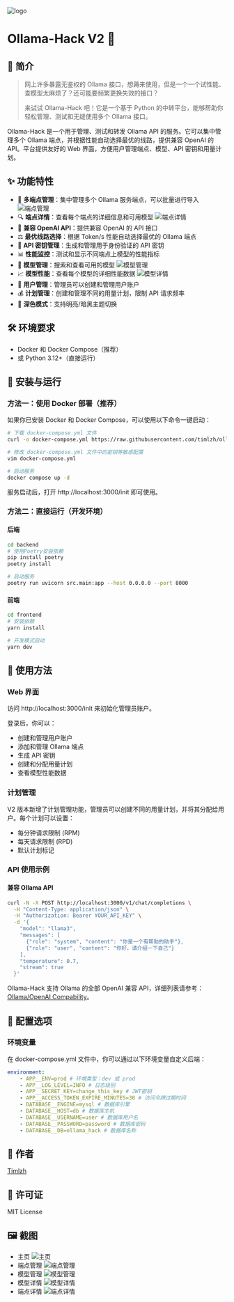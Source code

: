 ![logo](./assets/favicon.svg)

# Ollama-Hack V2 🚀

## 📖 简介

> 网上许多暴露无鉴权的 Ollama 接口，想薅来使用，但是一个一个试性能、查模型太麻烦了？还可能要频繁更换失效的接口？
>
> 来试试 Ollama-Hack 吧！它是一个基于 Python 的中转平台，能够帮助你轻松管理、测试和无缝使用多个 Ollama 接口。

Ollama-Hack 是一个用于管理、测试和转发 Ollama API 的服务。它可以集中管理多个 Ollama 端点，并根据性能自动选择最优的线路，提供兼容 OpenAI 的 API。平台提供友好的 Web 界面，方便用户管理端点、模型、API 密钥和用量计划。

## ✨ 功能特性

-   🔄 **多端点管理**：集中管理多个 Ollama 服务端点，可以批量进行导入
    ![端点管理](./assets/endpoints.png)
-   🔍 **端点详情**：查看每个端点的详细信息和可用模型
    ![端点详情](./assets/endpoint_details.png)
-   🧩 **兼容 OpenAI API**：提供兼容 OpenAI 的 API 接口
-   ⚖️ **最优线路选择**：根据 Token/s 性能自动选择最优的 Ollama 端点
-   🔑 **API 密钥管理**：生成和管理用于身份验证的 API 密钥
-   📊 **性能监控**：测试和显示不同端点上模型的性能指标
-   📝 **模型管理**：搜索和查看可用的模型
    ![模型管理](./assets/models.png)
-   📈 **模型性能**：查看每个模型的详细性能数据
    ![模型详情](./assets/model_details.png)
-   🔐 **用户管理**：管理员可以创建和管理用户账户
-   💰 **计划管理**：创建和管理不同的用量计划，限制 API 请求频率
-   🌙 **深色模式**：支持明亮/暗黑主题切换

## 🛠️ 环境要求

-   Docker 和 Docker Compose（推荐）
-   或 Python 3.12+（直接运行）

## 🚀 安装与运行

### 方法一：使用 Docker 部署（推荐）

如果你已安装 Docker 和 Docker Compose，可以使用以下命令一键启动：

```bash
# 下载 docker-compose.yml 文件
curl -o docker-compose.yml https://raw.githubusercontent.com/timlzh/ollama-hack/main/docker-compose.example.yml

# 修改 docker-compose.yml 文件中的密钥等敏感配置
vim docker-compose.yml

# 启动服务
docker compose up -d
```

服务启动后，打开 http://localhost:3000/init 即可使用。

### 方法二：直接运行（开发环境）

#### 后端

```bash
cd backend
# 使用Poetry安装依赖
pip install poetry
poetry install

# 启动服务
poetry run uvicorn src.main:app --host 0.0.0.0 --port 8000
```

#### 前端

```bash
cd frontend
# 安装依赖
yarn install

# 开发模式启动
yarn dev
```

## 📝 使用方法

### Web 界面

访问 http://localhost:3000/init 来初始化管理员账户。

登录后，你可以：

-   创建和管理用户账户
-   添加和管理 Ollama 端点
-   生成 API 密钥
-   创建和分配用量计划
-   查看模型性能数据

### 计划管理

V2 版本新增了计划管理功能，管理员可以创建不同的用量计划，并将其分配给用户。每个计划可以设置：

-   每分钟请求限制 (RPM)
-   每天请求限制 (RPD)
-   默认计划标记

### API 使用示例

#### 兼容 Ollama API

```bash
curl -N -X POST http://localhost:3000/v1/chat/completions \
  -H "Content-Type: application/json" \
  -H "Authorization: Bearer YOUR_API_KEY" \
  -d '{
    "model": "llama3",
    "messages": [
      {"role": "system", "content": "你是一个有帮助的助手"},
      {"role": "user", "content": "你好，请介绍一下自己"}
    ],
    "temperature": 0.7,
    "stream": true
  }'
```

Ollama-Hack 支持 Ollama 的全部 OpenAI 兼容 API，详细列表请参考：[Ollama/OpenAI Compability](https://github.com/ollama/ollama/blob/main/docs/openai.md)。

## 🔧 配置选项

### 环境变量

在 docker-compose.yml 文件中，你可以通过以下环境变量自定义后端：

```yaml
environment:
    - APP__ENV=prod # 环境类型：dev 或 prod
    - APP__LOG_LEVEL=INFO # 日志级别
    - APP__SECRET_KEY=change_this_key # JWT密钥
    - APP__ACCESS_TOKEN_EXPIRE_MINUTES=30 # 访问令牌过期时间
    - DATABASE__ENGINE=mysql # 数据库引擎
    - DATABASE__HOST=db # 数据库主机
    - DATABASE__USERNAME=user # 数据库用户名
    - DATABASE__PASSWORD=password # 数据库密码
    - DATABASE__DB=ollama_hack # 数据库名称
```

## 👤 作者

[Timlzh](https://github.com/timlzh)

## 📜 许可证

MIT License

## 🖼️ 截图

-   主页
    ![主页](./assets/index.png)
-   端点管理
    ![端点管理](./assets/endpoints.png)
-   模型管理
    ![模型管理](./assets/models.png)
-   模型详情
    ![模型详情](./assets/model_details.png)
-   端点详情
    ![端点详情](./assets/endpoint_details.png)
